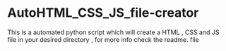 # AutoHTML_CSS_JS_file-creator
This is a automated python script which will create a HTML , CSS and JS file in your desired directory , for more info check the readme. file
